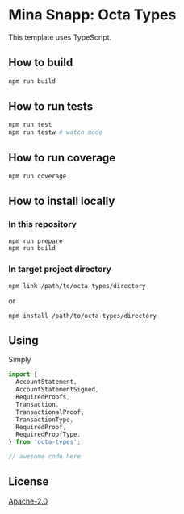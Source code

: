 # Mina Snapp: Octa Types

This template uses TypeScript.

## How to build

```sh
npm run build
```

## How to run tests

```sh
npm run test
npm run testw # watch mode
```

## How to run coverage

```sh
npm run coverage
```

## How to install locally

### In this repository

```sh
npm run prepare
npm run build
```

### In target project directory

```
npm link /path/to/octa-types/directory
```

or

```
npm install /path/to/octa-types/directory
```

## Using

Simply

```javascript
import {
  AccountStatement,
  AccountStatementSigned,
  RequiredProofs,
  Transaction,
  TransactionalProof,
  TransactionType,
  RequiredProof,
  RequiredProofType,
} from 'octa-types';

// awesome code here
```

## License

[Apache-2.0](LICENSE)
